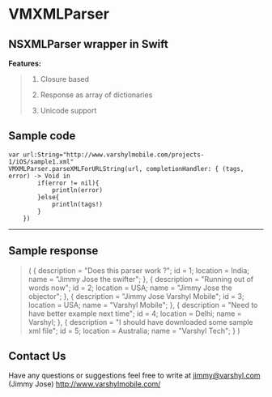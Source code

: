 VMXMLParser
=====================

NSXMLParser wrapper in Swift
----------------------------------
**Features:**
>  1) Closure based 
>  
>  2) Response as array of dictionaries 
>  
>  3) Unicode support




Sample code
-----------

    var url:String="http://www.varshylmobile.com/projects-1/iOS/sample1.xml"
    VMXMLParser.parseXMLForURLString(url, completionHandler: { (tags, error) -> Void in
            if(error != nil){
                println(error)
            }else{
                println(tags!)
            }
        })


----------

Sample response
---------------

> (
>         {
>         description = "Does this parser work ?";
>         id = 1;
>         location = India;
>         name = "Jimmy Jose the swifter";
>     },
>         {
>         description = "Running out of words now";
>         id = 2;
>         location = USA;
>         name = "Jimmy Jose the objector";
>     },
>         {
>         description = "Jimmy Jose Varshyl Mobile";
>         id = 3;
>         location = USA;
>         name = "Varshyl Mobile";
>     },
>         {
>         description = "Need to have better example next time";
>         id = 4;
>         location = Delhi;
>         name = Varshyl;
>     },
>         {
>         description = "I should have downloaded some sample xml file";
>         id = 5;
>         location = Australia;
>         name = "Varshyl Tech";
>     } )


Contact Us
---------------

Have any questions or suggestions feel free to write at jimmy@varshyl.com (Jimmy Jose)
http://www.varshylmobile.com/


